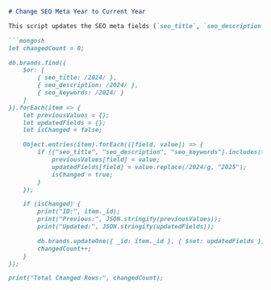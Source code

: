 ```markdown
# Change SEO Meta Year to Current Year

This script updates the SEO meta fields (`seo_title`, `seo_description`, `seo_keywords`) from the year 2024 to 2025 in the `brands` collection.

```mongosh
let changedCount = 0;

db.brands.find({
    $or: [
        { seo_title: /2024/ },
        { seo_description: /2024/ },
        { seo_keywords: /2024/ }
    ]
}).forEach(item => {
    let previousValues = {};
    let updatedFields = {};
    let isChanged = false;

    Object.entries(item).forEach(([field, value]) => {
        if (["seo_title", "seo_description", "seo_keywords"].includes(field) && /2024/.test(value)) {
            previousValues[field] = value;
            updatedFields[field] = value.replace(/2024/g, "2025");
            isChanged = true;
        }
    });

    if (isChanged) {
        print("ID:", item._id);
        print("Previous:", JSON.stringify(previousValues));
        print("Updated:", JSON.stringify(updatedFields));

        db.brands.updateOne({ _id: item._id }, { $set: updatedFields });
        changedCount++;
    }
});

print("Total Changed Rows:", changedCount);
```

